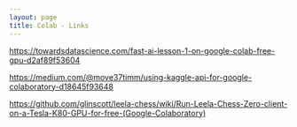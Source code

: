 ```yaml
---
layout: page
title: Colab - Links
---
```


https://towardsdatascience.com/fast-ai-lesson-1-on-google-colab-free-gpu-d2af89f53604

https://medium.com/@move37timm/using-kaggle-api-for-google-colaboratory-d18645f93648

https://github.com/glinscott/leela-chess/wiki/Run-Leela-Chess-Zero-client-on-a-Tesla-K80-GPU-for-free-(Google-Colaboratory)
